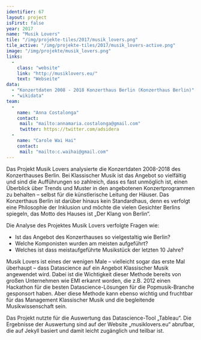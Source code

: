 ```yaml
---
identifier: 67
layout: project
isFirst: false
year: 2017
name: "Musik Lovers"
tile: "/img/projekte-tiles/2017/musik_lovers.png"
tile_active: "/img/projekte-tiles/2017/musik_lovers-active.png"
image: "/img/projekte/musik_lovers.png"
links:
  -
    class: "website"
    link: "http://musiklovers.eu/"
    text: "Webseite"
data:
  - "Konzertdaten 2008 - 2018 Konzerthaus Berlin (Konzerthaus Berlin)"
  - "wikidata"
team:
  -
    name: "Anna Costalonga"
    contact:
     mail: "mailto:annamaria.costalonga@gmail.com"
     twitter: https://twitter.com/adsidera
  -
    name: "Carole Wai Hai"
    contact:
     mail: "mailto:c.waihai@gmail.com"
---
```


Das Projekt Musik Lovers analysierte die Konzertdaten 2008-2018 des Konzerthauses Berlin. Bei Klassischer Musik ist das Angebot so vielfältig und sind die Aufführungen so zahlreich, dass es fast unmöglich ist, einen Überblick über Trends und Muster in den angebotenen Konzertprogrammen  zu behalten – selbst für die künstlerische Leitung der Häuser. Das Konzerthaus Berlin ist darüber hinaus kein Standardhaus, denn es verfolgt eine Philosophie der Inklusion und möchte die vielen Gesichter Berlins spiegeln, das Motto des Hauses ist „Der Klang von Berlin“. 

Die Analyse des Projektes Musik Lovers verfolgte Fragen wie: 

+ Ist das Angebot des Konzerthauses so vielgestaltig wie Berlin? 
+ Welche Komponisten wurden am meisten aufgeführt? 
+ Welches ist dass meistaufgeführte Musikstück der letzten 10 Jahre? 

Musik Lovers ist eines der wenigen Male – vielleicht sogar das erste Mal überhaupt – dass Datascience auf ein Angebot Klassischer Musik angewendet wird. Dabei ist die Wichtigkeit dieser Methode bereits von großen Unternehmen wie EMI erkannt worden, die z.B. 2012 einen Hackathon für die besten Datascience-Lösungen für die Popmusik-Branche gesponsort haben. Aber diese Methode kann ebenso wichtig und fruchtbar für das Management Klassischer Musik und die begleitende Musikwissenschaft sein. 

Das Projekt nutzte für die Auswertung das Datascience-Tool „Tableau“. Die Ergebnisse der Auswertung sind auf der Website „musiklovers.eu“ abrufbar, die auf Jekyll basiert und damit leicht zugänglich und teilbar ist. 
